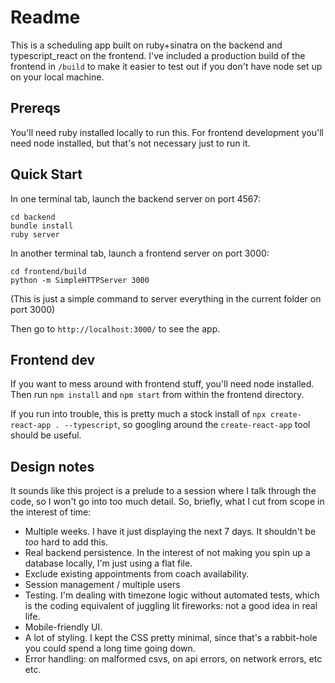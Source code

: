 # Readme

This is a scheduling app built on ruby+sinatra on the backend and typescript_react on the frontend.  I've included a production build of the frontend in `/build` to make it easier to test out if you don't have node set up on your local machine.

## Prereqs

You'll need ruby installed locally to run this.  For frontend development you'll need node installed, but that's not necessary just to run it.

## Quick Start

In one terminal tab, launch the backend server on port 4567:

```
cd backend
bundle install
ruby server
```

In another terminal tab, launch a frontend server on port 3000:

```
cd frontend/build
python -m SimpleHTTPServer 3000
```

(This is just a simple command to server everything in the current folder on port 3000)

Then go to `http://localhost:3000/` to see the app.

## Frontend dev

If you want to mess around with frontend stuff, you'll need node installed.  Then run `npm install` and `npm start` from within the frontend directory.

If you run into trouble, this is pretty much a stock install of `npx create-react-app . --typescript`, so googling around the `create-react-app` tool should be useful.

## Design notes

It sounds like this project is a prelude to a session where I talk through the code, so I won't go into too much detail.  So, briefly, what I cut from scope in the interest of time:

- Multiple weeks.  I have it just displaying the next 7 days.  It shouldn't be *too* hard to add this.
- Real backend persistence.  In the interest of not making you spin up a database locally, I'm just using a flat file.
- Exclude existing appointments from coach availability.
- Session management / multiple users
- Testing.  I'm dealing with timezone logic without automated tests, which is the coding equivalent of juggling lit fireworks: not a good idea in real life.
- Mobile-friendly UI.
- A lot of styling.  I kept the CSS pretty minimal, since that's a rabbit-hole you could spend a long time going down.
- Error handling: on malformed csvs, on api errors, on network errors, etc etc.
